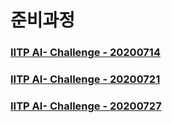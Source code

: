 # 준비과정
### [IITP AI- Challenge - 20200714](https://github.com/k1msu2/iitp-ai-challenge/blob/master/IITP%20AI-%20Challenge%20-%2020200714.pdf)
### [IITP AI- Challenge - 20200721](https://github.com/k1msu2/iitp-ai-challenge/blob/master/IITP%20AI-%20Challenge%20-%2020200721.pdf)
### [IITP AI- Challenge - 20200727](https://github.com/k1msu2/iitp-ai-challenge/blob/master/IITP%20AI-%20Challenge%20-%2020200727.pdf)
